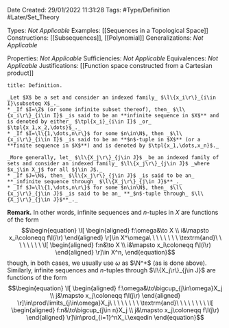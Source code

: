 <div class="topSpace"></div>

Date Created: 29/01/2022 11:31:28
Tags: #Type/Definition #Later/Set_Theory

Types: _Not Applicable_
Examples: [[Sequences in a Topological Space]]
Constructions: [[Subsequences]], [[Polynomial]]
Generalizations: _Not Applicable_

Properties: _Not Applicable_
Sufficiencies: _Not Applicable_
Equivalences: _Not Applicable_
Justifications: [[Function space constructed from a Cartesian product]]

``` ad-Definition
title: Definition.

_Let $X$ be a set and consider an indexed family_ $\l\{x_i\r\}_{i\in I}\subseteq X$_._
* _If $I=\Z$ (or some infinite subset thereof), then_ $\l\{x_i\r\}_{i\in I}$ _is said to be an **infinite sequence in $X$** and is denoted by either_ $\tpl{x_i}_{i\in I}$ _or_ $\tpl{x_1,x_2,\dots}$_._
* _If $I=\l\{1,\dots,n\r\}$ for some $n\in\N$, then _$\l\{x_i\r\}_{i\in I}$ _is said to be an **$n$-tuple in $X$** (or a **finite sequence in $X$**) and is denoted by $\tpl{x_1,\dots,x_n}$._

_More generally, let_ $\l\{X_j\r\}_{j\in J}$ _be an indexed family of sets and consider an indexed family_ $\l\{x_j\r\}_{j\in J}$ _where $x_j\in X_j$ for all $j\in J$._
* _If $J=\N$, then_ $\l\{x_j\r\}_{j\in J}$ _is said to be an_ **_infinite sequence through_ $\l\{X_j\r\}_{j\in J}$**_._
* _If $J=\l\{1,\dots,n\r\}$ for some $n\in\N$, then_ $\l\{x_j\r\}_{j\in J}$ _is said to be an_ **_$n$-tuple through_ $\l\{X_j\r\}_{j\in J}$**_._

```

**Remark.** In other words, infinite sequences and $n$-tuples in $X$ are functions of the form
$$\begin{equation}
    \l[
        \begin{aligned}
            f:\omega&\to X \\
            i&\mapsto x_i\coloneqq f\l(i\r)
        \end{aligned}
    \r]\in X^\omega\ \ \ \ \ \ \ \ \textrm{and}\ \ \ \ \ \ \ \ 
    \l[
        \begin{aligned}
            f:n&\to X \\
            i&\mapsto x_i\coloneqq f\l(i\r)
        \end{aligned}
    \r]\in X^n,
\end{equation}$$
though, in both cases, we usually use $\omega$ as $\N^+$ (as is done above). Similarly, infinite sequences and $n$-tuples through $\l\{X_j\r\}_{j\in J}$ are functions of the form
$$\begin{equation}
    \l[
        \begin{aligned}
            f:\omega&\to\bigcup_{j\in\omega}X_j \\
            j&\mapsto x_j\coloneqq f\l(j\r)
        \end{aligned}
    \r]\in\prod\limits_{j\in\omega}X_j\ \ \ \ \ \ \ \ \textrm{and}\ \ \ \ \ \ \ \ 
    \l[
        \begin{aligned}
            f:n&\to\bigcup_{j\in n}X_j \\
            j&\mapsto x_j\coloneqq f\l(j\r)
        \end{aligned}
    \r]\in\prod_{i=1}^nX_i.\exqedin
\end{equation}$$
